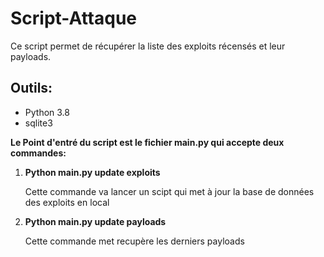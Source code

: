 # Script-Attaque
Ce script permet de récupérer la liste des exploits récensés et leur payloads.

## Outils:
- Python 3.8
- sqlite3

**Le Point d'entré du script est le fichier main.py qui accepte deux commandes:**

1. **Python main.py update exploits**
   
   Cette commande va lancer un scipt qui met à jour la base de données des exploits en local

2. **Python main.py update payloads**

    Cette commande met recupère les derniers payloads
